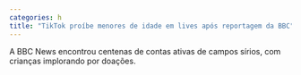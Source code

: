 ```yaml
---
categories: h
title: "TikTok proíbe menores de idade em lives após reportagem da BBC"
---
```

A BBC News encontrou centenas de contas ativas de campos sírios, com crianças implorando por doações.